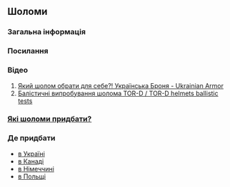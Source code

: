 ## Шоломи

### Загальна інформація

### Посилання

### Відео

1. [Який шолом обрати для себе?! Українська Броня - Ukrainian Armor](https://www.youtube.com/watch?v=vSe7iFHZAjo)
2. [Балістичні випробування шолома TOR-D / TOR-D helmets ballistic tests](https://www.youtube.com/watch?v=95Wuii2Cd2w)

### [Які шоломи придбати?]()
### Де придбати
* [в Україні]()
* [в Канаді]()
* [в Німеччині]()
* [в Польщі]()
